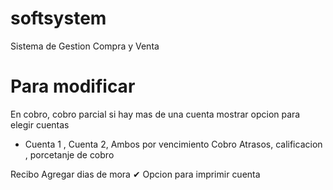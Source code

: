 # softsystem
Sistema de Gestion Compra y Venta
# Para modificar
En cobro, cobro parcial si hay mas de una cuenta mostrar opcion para elegir cuentas
- Cuenta 1 , Cuenta 2, Ambos por vencimiento
Cobro
Atrasos, calificacion , porcetanje de cobro

Recibo 
Agregar dias de mora ✔
Opcion para imprimir cuenta